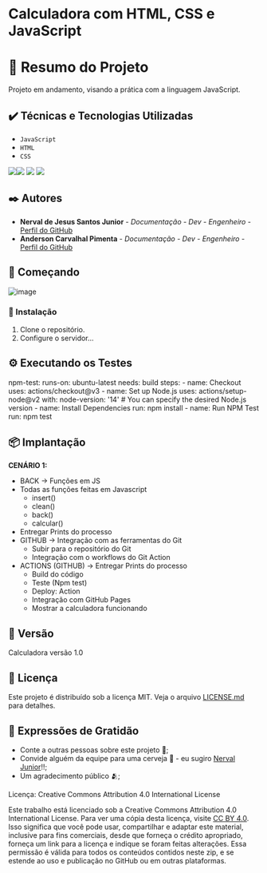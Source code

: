 # Calculadora com HTML, CSS e JavaScript

# 📒 Resumo do Projeto
Projeto em andamento, visando a prática com a linguagem JavaScript.

## ✔️ Técnicas e Tecnologias Utilizadas

- ``JavaScript``
- ``HTML``
-  ``CSS``

![](https://img.shields.io/badge/Language-JavaScript-yellow)![](https://img.shields.io/badge/IDE-Microsoft%20Visual%20Studio%202022-blue) ![](https://img.shields.io/badge/Environment-Windows-red) ![](https://img.shields.io/badge/User%20Interface-GUI%20%2B%20CLI-yellowgreen)


## ✒️ Autores

* **Nerval de Jesus Santos Junior** - *Documentação - Dev - Engenheiro* - [Perfil do GitHub](https://github.com/nervaljunior)
* **Anderson Carvalhal Pimenta** - *Documentação - Dev - Engenheiro* - [Perfil do GitHub](https://github.com/andersoncarvalhal-dev)


## 🚀 Começando

![image](https://github.com/andersoncarvalhal-dev/Calculadora/assets/17381058/f004b76f-e0c3-4536-89de-9a331831ced5)

### 🔧 Instalação

1. Clone o repositório.
2. Configure o servidor...

## ⚙️ Executando os Testes
  npm-test:
    runs-on: ubuntu-latest
    needs: build
    steps:
      - name: Checkout
        uses: actions/checkout@v3
      - name: Set up Node.js
        uses: actions/setup-node@v2
        with:
          node-version: '14' # You can specify the desired Node.js version
      - name: Install Dependencies
        run: npm install
      - name: Run NPM Test
        run: npm test

## 📦 Implantação

**CENÁRIO 1:**
- BACK → Funções em JS
- Todas as funções feitas em Javascript
  - insert()
  - clean()
  - back()
  - calcular()
- Entregar Prints do processo
- GITHUB → Integração com as ferramentas do Git
  - Subir para o repositório do Git
  - Integração com o workflows do Git Action
- ACTIONS (GITHUB) → Entregar Prints do processo
  - Build do código
  - Teste (Npm test)
  - Deploy: Action
  - Integração com GitHub Pages
  - Mostrar a calculadora funcionando

## 📌 Versão
Calculadora versão 1.0

## 📄 Licença

Este projeto é distribuído sob a licença MIT. Veja o arquivo [LICENSE.md](https://github.com/andersoncarvalhal-dev/Calculadora/blob/main/LICENSE) para detalhes.

## 🎁 Expressões de Gratidão

* Conte a outras pessoas sobre este projeto 📢;
* Convide alguém da equipe para uma cerveja 🍺 - eu sugiro [Nerval Junior](https://github.com/nervaljunior)!!;
* Um agradecimento público 🫂;

Licença: Creative Commons Attribution 4.0 International License

Este trabalho está licenciado sob a Creative Commons Attribution 4.0 International License. Para ver uma cópia desta licença, visite [CC BY 4.0](https://creativecommons.org/licenses/by/4.0/legalcode.en). Isso significa que você pode usar, compartilhar e adaptar este material, inclusive para fins comerciais, desde que forneça o crédito apropriado, forneça um link para a licença e indique se foram feitas alterações. Essa permissão é válida para todos os conteúdos contidos neste zip, e se estende ao uso e publicação no GitHub ou em outras plataformas.
